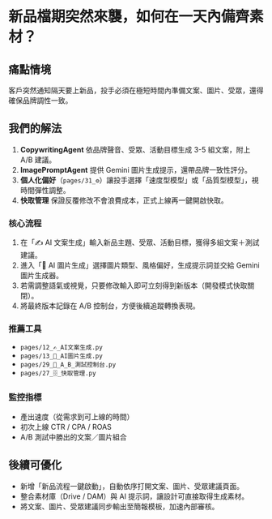# 新品檔期突然來襲，如何在一天內備齊素材？

## 痛點情境
客戶突然通知隔天要上新品，投手必須在極短時間內準備文案、圖片、受眾，還得確保品牌調性一致。

## 我們的解法
1. **CopywritingAgent** 依品牌聲音、受眾、活動目標生成 3-5 組文案，附上 A/B 建議。
2. **ImagePromptAgent** 提供 Gemini 圖片生成提示，還帶品牌一致性評分。
3. **個人化偏好**（`pages/31_⚙️`）讓投手選擇「速度型模型」或「品質型模型」，視時間彈性調整。
4. **快取管理** 保證反覆修改不會浪費成本，正式上線再一鍵開啟快取。

### 核心流程
1. 在「✍️ AI 文案生成」輸入新品主題、受眾、活動目標，獲得多組文案＋測試建議。
2. 進入「🎨 AI 圖片生成」選擇圖片類型、風格偏好，生成提示詞並交給 Gemini 圖片生成器。
3. 若需調整語氣或視覺，只要修改輸入即可立刻得到新版本（開發模式快取關閉）。
4. 將最終版本記錄在 A/B 控制台，方便後續追蹤轉換表現。

### 推薦工具
- `pages/12_✍️_AI文案生成.py`
- `pages/13_🎨_AI圖片生成.py`
- `pages/29_🧪_A_B_測試控制台.py`
- `pages/27_🗄️_快取管理.py`

### 監控指標
- 產出速度（從需求到可上線的時間）
- 初次上線 CTR / CPA / ROAS
- A/B 測試中勝出的文案／圖片組合

## 後續可優化
- 新增「新品流程一鍵啟動」，自動依序打開文案、圖片、受眾建議頁面。
- 整合素材庫（Drive / DAM）與 AI 提示詞，讓設計可直接取得生成素材。
- 將文案、圖片、受眾建議同步輸出至簡報模板，加速內部審核。
